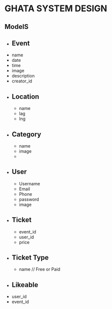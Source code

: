 # GHATA SYSTEM DESIGN
## ModelS
 - ## Event
  - name
  - date 
  - time 
  - image
  - description
  - creator_id 
 - ## Location 
   - name
   - lag 
   - lng
 - ## Category
   - name 
   - image 
   - 
 - ## User
   - Username 
   - Email 
   - Phone 
   - password 
   - image  
 - ## Ticket
   - event_id 
   - user_id
   - price
 - ## Ticket Type
    - name  // Free or Paid
 - ## Likeable
  - user_id
  - event_id
